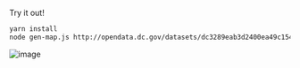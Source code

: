 Try it out!
```bash
yarn install
node gen-map.js http://opendata.dc.gov/datasets/dc3289eab3d2400ea49c154863312434_8.geojson > image.html
```
![image](https://user-images.githubusercontent.com/7832202/60296166-878ab480-98f3-11e9-87ac-ae0aac85f5c6.png)

